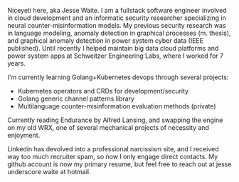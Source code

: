 Niceyeti here, aka Jesse Waite. I am a fullstack software engineer involved in cloud development and an informatic security researcher specializing in neural counter-misinformation models.
My previous security research was in language modeling, anomaly detection in graphical processes (m. thesis), and graphical anomaly detection in power system cyber data (IEEE published).
Until recently I helped maintain big data cloud platforms and power system apps at Schweitzer Engineering Labs, where I worked for 7 years.

I'm currently learning Golang+Kubernetes devops through several projects:
* Kubernetes operators and CRDs for development/security
* Golang generic channel patterns library
* Multilanguage counter-misinformation evaluation methods (private)

Currently reading Endurance by Alfred Lansing, and swapping the engine on my old WRX, one of several mechanical projects of necessity and enjoyment.

Linkedin has devolved into a professional narcissism site, and I received way too much recruiter spam, so now I only engage direct contacts.
My github account is now my primary resume, but feel free to reach out at jesse underscore waite at hotmail.
